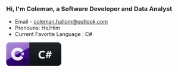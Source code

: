 ### Hi, I'm Coleman, a Software Developer and Data Analyst

- Email - coleman.hallom@outlook.com
- Pronouns: He/Him
- Current Favorite Language : C#




![csharp](https://raw.githubusercontent.com/MikeCodesDotNET/ColoredBadges/4a38660afb7be89a6032218589b4454a1285c7f8/svg/dev/languages/csharp.svg)
